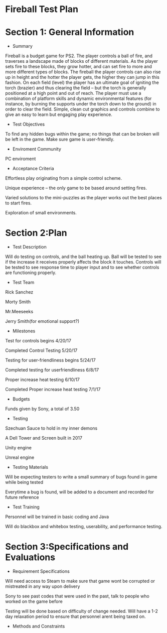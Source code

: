 # Fireball Test Plan

# Section 1: General Information
* Summary

Fireball is a budget game for PS2. The player controls a ball of fire, and traverses a landscape made of blocks of different materials. As the player sets fire to these blocks, they grow hotter, and can set fire to more and more different types of blocks. The fireball the player controls can also rise up in height and the hotter the player gets, the higher they can jump in this fashion.
On each field (level) the player has an ultimate goal of igniting the torch (brazier) and thus clearing the field – but the torch is generally positioned at a high point and out of reach. The player must use a combination of platform skills and dynamic environmental features (for instance, by burning the supports under the torch down to the ground) in order to clear the field.
Simple, clean cut graphics and controls combine to give an easy to learn but engaging play experience.
* Test Objectives

To find any hidden bugs within the game; no things that can be broken will be left in the game. Make sure game is user-friendly.
* Enviroment Community

PC enviroment

* Acceptance Criteria

Effortless play originating from a simple control scheme.

Unique experience – the only game to be based around setting fires.

Varied solutions to the mini-puzzles as the player works out the best places to start fires.

Exploration of small environments.

# Section 2:Plan
* Test Description

Will do testing on controls, and the ball heating up. Ball will be tested to see if the increase it receives properly affects the block it touches. Controls will be tested to see response time to player input and to see whether controls are functioning properly.
* Test Team

Rick Sanchez

Morty Smith

Mr.Meeseeks

Jerry Smith(for emotional support?)
* Milestones

Test for controls begins 4/20/17

Completed Control Testing 5/20/17

Testing for user-friendliness begins 5/24/17

Completed testing for userfriendliness 6/8/17

Proper increase heat testing 6/10/17

Completed Proper increase heat testing 7/1/17

* Budgets

Funds given by Sony, a total of 3.50

* Testing 

Szechuan Sauce to hold in my inner demons

A Dell Tower and Screen built in 2017 

Unity engine

Unreal engine

* Testing Materials

Will be expecting testers to write a small summary of bugs found in game while being tested

Everytime a bug is found, will be added to a document and recorded for future reference

* Test Training

Personnel will be trained in basic coding and Java

Will do blackbox and whitebox testing, userability, and performance testing.

# Section 3:Specifications and Evaluations
* Requirement Specifications

Will need access to Steam to make sure that game wont be corrupted or mistreated in any way upon delivery

Sony to see past codes that were used in the past, talk to people who worked on the game before

Testing will be done based on difficulty of change needed. Will have a 1-2 day relaxation period to ensure that personnel arent being taxed on.

* Methods and Constraints 

